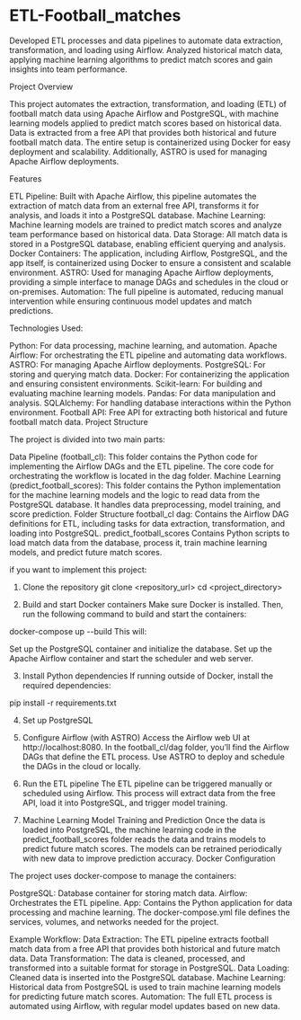 # ETL-Football_matches
Developed ETL processes and data pipelines to automate data extraction, transformation, and loading using Airflow. Analyzed historical match data, applying machine learning algorithms to predict match scores and gain insights into team performance.

Project Overview

This project automates the extraction, transformation, and loading (ETL) of football match data using Apache Airflow and PostgreSQL, with machine learning models applied to predict match scores based on historical data. Data is extracted from a free API that provides both historical and future football match data. The entire setup is containerized using Docker for easy deployment and scalability. Additionally, ASTRO is used for managing Apache Airflow deployments.

Features

ETL Pipeline:
Built with Apache Airflow, this pipeline automates the extraction of match data from an external free API, transforms it for analysis, and loads it into a PostgreSQL database.
Machine Learning:
Machine learning models are trained to predict match scores and analyze team performance based on historical data.
Data Storage:
All match data is stored in a PostgreSQL database, enabling efficient querying and analysis.
Docker Containers:
The application, including Airflow, PostgreSQL, and the app itself, is containerized using Docker to ensure a consistent and scalable environment.
ASTRO:
Used for managing Apache Airflow deployments, providing a simple interface to manage DAGs and schedules in the cloud or on-premises.
Automation:
The full pipeline is automated, reducing manual intervention while ensuring continuous model updates and match predictions.

Technologies Used:

Python: For data processing, machine learning, and automation.
Apache Airflow: For orchestrating the ETL pipeline and automating data workflows.
ASTRO: For managing Apache Airflow deployments.
PostgreSQL: For storing and querying match data.
Docker: For containerizing the application and ensuring consistent environments.
Scikit-learn: For building and evaluating machine learning models.
Pandas: For data manipulation and analysis.
SQLAlchemy: For handling database interactions within the Python environment.
Football API: Free API for extracting both historical and future football match data.
Project Structure

The project is divided into two main parts:

Data Pipeline (football_cl):
This folder contains the Python code for implementing the Airflow DAGs and the ETL pipeline. The core code for orchestrating the workflow is located in the dag folder.
Machine Learning (predict_football_scores):
This folder contains the Python implementation for the machine learning models and the logic to read data from the PostgreSQL database. It handles data preprocessing, model training, and score prediction.
Folder Structure
football_cl
dag: Contains the Airflow DAG definitions for ETL, including tasks for data extraction, transformation, and loading into PostgreSQL.
predict_football_scores
Contains Python scripts to load match data from the database, process it, train machine learning models, and predict future match scores.

if you want to implement this project:

1. Clone the repository
git clone <repository_url>
cd <project_directory>

2. Build and start Docker containers
Make sure Docker is installed. Then, run the following command to build and start the containers:

docker-compose up --build
This will:

Set up the PostgreSQL container and initialize the database.
Set up the Apache Airflow container and start the scheduler and web server.

3. Install Python dependencies
If running outside of Docker, install the required dependencies:

pip install -r requirements.txt

4. Set up PostgreSQL

5. Configure Airflow (with ASTRO)
Access the Airflow web UI at http://localhost:8080.
In the football_cl/dag folder, you’ll find the Airflow DAGs that define the ETL process.
Use ASTRO to deploy and schedule the DAGs in the cloud or locally.

7. Run the ETL pipeline
The ETL pipeline can be triggered manually or scheduled using Airflow. This process will extract data from the free API, load it into PostgreSQL, and trigger model training.

8. Machine Learning Model Training and Prediction
Once the data is loaded into PostgreSQL, the machine learning code in the predict_football_scores folder reads the data and trains models to predict future match scores.
The models can be retrained periodically with new data to improve prediction accuracy.
Docker Configuration

The project uses docker-compose to manage the containers:

PostgreSQL: Database container for storing match data.
Airflow: Orchestrates the ETL pipeline.
App: Contains the Python application for data processing and machine learning.
The docker-compose.yml file defines the services, volumes, and networks needed for the project.

Example Workflow:
Data Extraction:
The ETL pipeline extracts football match data from a free API that provides both historical and future match data.
Data Transformation:
The data is cleaned, processed, and transformed into a suitable format for storage in PostgreSQL.
Data Loading:
Cleaned data is inserted into the PostgreSQL database.
Machine Learning:
Historical data from PostgreSQL is used to train machine learning models for predicting future match scores.
Automation:
The full ETL process is automated using Airflow, with regular model updates based on new data.

